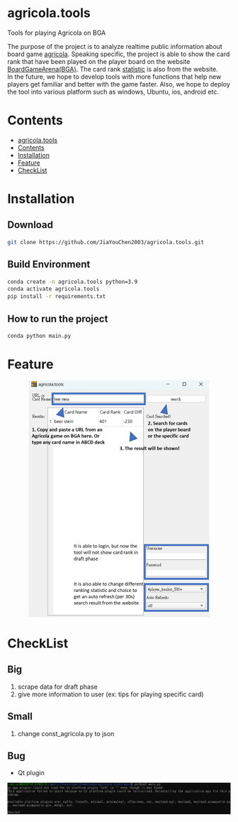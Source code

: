 # agricola.tools
Tools for playing Agricola on BGA

The purpose of the project is to analyze realtime public information about board game [agricola](https://boardgamegeek.com/boardgame/200680/agricola-revised-edition). Speaking specific, the project is able to show the card rank that have been played on the player board on the website [BoardGameArena(BGA)](https://boardgamearena.com). The card rank [statistic](https://boardgamearena.com/forum/viewtopic.php?t=31498) is also from the website. \
In the future, we hope to develop tools with more functions that help new players get familiar and better with the game faster. Also, we hope to deploy the tool into various platform such as windows, Ubuntu, ios, android etc.

# Contents
- [agricola.tools](#agricolatools)
- [Contents](#contents)
- [Installation](#installation)
- [Feature](#feature)
- [CheckList](#checklist)

# Installation
## Download
```bash
git clone https://github.com/JiaYouChen2003/agricola.tools.git
```

## Build Environment
```bash
conda create -n agricola.tools python=3.9
conda activate agricola.tools
pip install -r requirements.txt
```

## How to run the project
```bash
conda python main.py
```

# Feature

<div align="center">
<img src="https://github.com/JiaYouChen2003/agricola.tools/blob/main/raw_asset/layout.png" width="81%" height="81%">
</div>


# CheckList
## Big
1. scrape data for draft phase
2. give more information to user (ex: tips for playing specific card)

## Small
1. change const_agricola.py to json

## Bug
- Qt plugin

<div align="center">
<img src="https://github.com/JiaYouChen2003/agricola.tools/blob/main/raw_asset/bug_Qtxcb.png" width="121%" height="121%">
</div>
